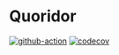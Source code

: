 # Quoridor

[![github-action](https://github.com/natilou/eda_quoridor/actions/workflows/ci.yml/badge.svg)](https://github.com/natilou/eda_quoridor/actions/workflows/ci.yml)
[![codecov](https://codecov.io/gh/natilou/eda_quoridor/branch/main/graph/badge.svg?token=DMCJYFDTJE)](https://codecov.io/gh/natilou/eda_quoridor)